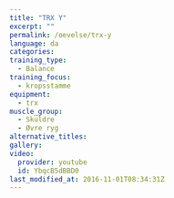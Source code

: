 ```yaml
---
title: "TRX Y"
excerpt: ""
permalink: /oevelse/trx-y
language: da
categories:
training_type: 
  - Balance
training_focus: 
  - kropsstamme
equipment:
  - trx
muscle_group:
  - Skuldre
  - Øvre ryg
alternative_titles:
gallery:
video:
  provider: youtube
  id: YbqcB5dBBD0
last_modified_at: 2016-11-01T08:34:31Z
---
```



